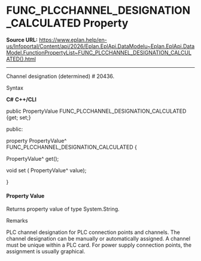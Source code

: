 # FUNC_PLCCHANNEL_DESIGNATION_CALCULATED Property

**Source URL:** https://www.eplan.help/en-us/Infoportal/Content/api/2026/Eplan.EplApi.DataModelu~Eplan.EplApi.DataModel.FunctionPropertyList~FUNC_PLCCHANNEL_DESIGNATION_CALCULATED().html

---

Channel designation (determined) # 20436.

Syntax

**C#**
**C++/CLI**


public PropertyValue FUNC_PLCCHANNEL_DESIGNATION_CALCULATED {get; set;}

public:

property PropertyValue^ FUNC_PLCCHANNEL_DESIGNATION_CALCULATED {

   PropertyValue^ get();

   void set (    PropertyValue^ value);

}


#### Property Value

Returns property value of type System.String.

Remarks

PLC channel designation for PLC connection points and channels. The channel designation can be manually or automatically assigned. A channel must be unique within a PLC card. For power supply connection points, the assignment is usually graphical.

